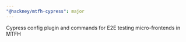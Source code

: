 ```yaml
---
"@hackney/mtfh-cypress": major
---
```


Cypress config plugin and commands for E2E testing micro-frontends in MTFH

